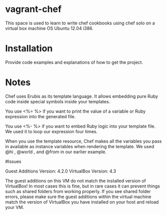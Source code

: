 # vagrant-chef

This space is used to learn to write chef cookbooks using chef solo on a virtual box machine OS Ubuntu 12.04 i386. 

# Installation

Provide code examples and explanations of how to get the project.

# Notes

Chef uses Erubis as its template language. It allows embedding pure Ruby code inside special symbols inside your templates.

You use <%= %> if you want to print the value of a variable or Ruby expression into the generated file. 

You use <%- %> if you want to embed Ruby logic into your template file. We used it to loop our expression four times.

When you use the template resource, Chef makes all the variables you pass in available as instance variables 
when rendering the template. We used @hi , @world , and @from in our earlier example.

#Issues 

Guest Additions Version: 4.2.0
VirtualBox Version: 4.3

The guest additions on this VM do not match the installed version of VirtualBox! In most cases this is fine,
but in rare cases it can prevent things such as shared folders from working properly. If you see 
shared folder errors, please make sure the guest additions within the virtual machine match the
version of VirtualBox you have installed on your host and reload your VM.
